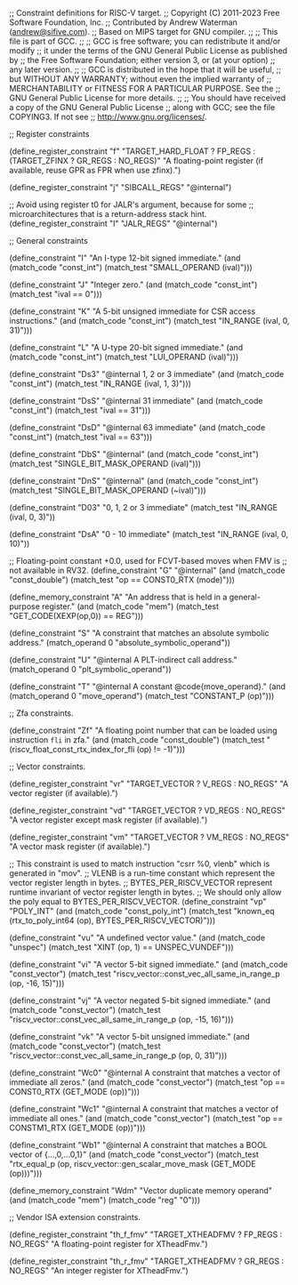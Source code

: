 ;; Constraint definitions for RISC-V target.
;; Copyright (C) 2011-2023 Free Software Foundation, Inc.
;; Contributed by Andrew Waterman (andrew@sifive.com).
;; Based on MIPS target for GNU compiler.
;;
;; This file is part of GCC.
;;
;; GCC is free software; you can redistribute it and/or modify
;; it under the terms of the GNU General Public License as published by
;; the Free Software Foundation; either version 3, or (at your option)
;; any later version.
;;
;; GCC is distributed in the hope that it will be useful,
;; but WITHOUT ANY WARRANTY; without even the implied warranty of
;; MERCHANTABILITY or FITNESS FOR A PARTICULAR PURPOSE.  See the
;; GNU General Public License for more details.
;;
;; You should have received a copy of the GNU General Public License
;; along with GCC; see the file COPYING3.  If not see
;; <http://www.gnu.org/licenses/>.

;; Register constraints

(define_register_constraint "f" "TARGET_HARD_FLOAT ? FP_REGS :
  (TARGET_ZFINX ? GR_REGS : NO_REGS)"
  "A floating-point register (if available, reuse GPR as FPR when use zfinx).")

(define_register_constraint "j" "SIBCALL_REGS"
  "@internal")

;; Avoid using register t0 for JALR's argument, because for some
;; microarchitectures that is a return-address stack hint.
(define_register_constraint "l" "JALR_REGS"
  "@internal")

;; General constraints

(define_constraint "I"
  "An I-type 12-bit signed immediate."
  (and (match_code "const_int")
       (match_test "SMALL_OPERAND (ival)")))

(define_constraint "J"
  "Integer zero."
  (and (match_code "const_int")
       (match_test "ival == 0")))

(define_constraint "K"
  "A 5-bit unsigned immediate for CSR access instructions."
  (and (match_code "const_int")
       (match_test "IN_RANGE (ival, 0, 31)")))

(define_constraint "L"
  "A U-type 20-bit signed immediate."
  (and (match_code "const_int")
       (match_test "LUI_OPERAND (ival)")))

(define_constraint "Ds3"
  "@internal
   1, 2 or 3 immediate"
  (and (match_code "const_int")
       (match_test "IN_RANGE (ival, 1, 3)")))

(define_constraint "DsS"
  "@internal
   31 immediate"
  (and (match_code "const_int")
       (match_test "ival == 31")))

(define_constraint "DsD"
  "@internal
   63 immediate"
  (and (match_code "const_int")
       (match_test "ival == 63")))

(define_constraint "DbS"
  "@internal"
  (and (match_code "const_int")
       (match_test "SINGLE_BIT_MASK_OPERAND (ival)")))

(define_constraint "DnS"
  "@internal"
  (and (match_code "const_int")
       (match_test "SINGLE_BIT_MASK_OPERAND (~ival)")))

(define_constraint "D03"
  "0, 1, 2 or 3 immediate"
  (match_test "IN_RANGE (ival, 0, 3)"))

(define_constraint "DsA"
  "0 - 10 immediate"
  (match_test "IN_RANGE (ival, 0, 10)"))

;; Floating-point constant +0.0, used for FCVT-based moves when FMV is
;; not available in RV32.
(define_constraint "G"
  "@internal"
  (and (match_code "const_double")
       (match_test "op == CONST0_RTX (mode)")))

(define_memory_constraint "A"
  "An address that is held in a general-purpose register."
  (and (match_code "mem")
       (match_test "GET_CODE(XEXP(op,0)) == REG")))

(define_constraint "S"
  "A constraint that matches an absolute symbolic address."
  (match_operand 0 "absolute_symbolic_operand"))

(define_constraint "U"
  "@internal
   A PLT-indirect call address."
  (match_operand 0 "plt_symbolic_operand"))

(define_constraint "T"
  "@internal
   A constant @code{move_operand}."
  (and (match_operand 0 "move_operand")
       (match_test "CONSTANT_P (op)")))

;; Zfa constraints.

(define_constraint "Zf"
  "A floating point number that can be loaded using instruction `fli` in zfa."
  (and (match_code "const_double")
       (match_test "(riscv_float_const_rtx_index_for_fli (op) != -1)")))

;; Vector constraints.

(define_register_constraint "vr" "TARGET_VECTOR ? V_REGS : NO_REGS"
  "A vector register (if available).")

(define_register_constraint "vd" "TARGET_VECTOR ? VD_REGS : NO_REGS"
  "A vector register except mask register (if available).")

(define_register_constraint "vm" "TARGET_VECTOR ? VM_REGS : NO_REGS"
  "A vector mask register (if available).")

;; This constraint is used to match instruction "csrr %0, vlenb" which is generated in "mov<mode>".
;; VLENB is a run-time constant which represent the vector register length in bytes.
;; BYTES_PER_RISCV_VECTOR represent runtime invariant of vector register length in bytes.
;; We should only allow the poly equal to BYTES_PER_RISCV_VECTOR.
(define_constraint "vp"
  "POLY_INT"
  (and (match_code "const_poly_int")
       (match_test "known_eq (rtx_to_poly_int64 (op), BYTES_PER_RISCV_VECTOR)")))

(define_constraint "vu"
  "A undefined vector value."
  (and (match_code "unspec")
       (match_test "XINT (op, 1) == UNSPEC_VUNDEF")))

(define_constraint "vi"
  "A vector 5-bit signed immediate."
  (and (match_code "const_vector")
       (match_test "riscv_vector::const_vec_all_same_in_range_p (op, -16, 15)")))

(define_constraint "vj"
  "A vector negated 5-bit signed immediate."
  (and (match_code "const_vector")
       (match_test "riscv_vector::const_vec_all_same_in_range_p (op, -15, 16)")))

(define_constraint "vk"
  "A vector 5-bit unsigned immediate."
  (and (match_code "const_vector")
       (match_test "riscv_vector::const_vec_all_same_in_range_p (op, 0, 31)")))

(define_constraint "Wc0"
  "@internal
 A constraint that matches a vector of immediate all zeros."
 (and (match_code "const_vector")
      (match_test "op == CONST0_RTX (GET_MODE (op))")))

(define_constraint "Wc1"
  "@internal
 A constraint that matches a vector of immediate all ones."
 (and (match_code "const_vector")
      (match_test "op == CONSTM1_RTX (GET_MODE (op))")))

(define_constraint "Wb1"
  "@internal
 A constraint that matches a BOOL vector of {...,0,...0,1}"
 (and (match_code "const_vector")
      (match_test "rtx_equal_p (op, riscv_vector::gen_scalar_move_mask (GET_MODE (op)))")))

(define_memory_constraint "Wdm"
  "Vector duplicate memory operand"
  (and (match_code "mem")
       (match_code "reg" "0")))

;; Vendor ISA extension constraints.

(define_register_constraint "th_f_fmv" "TARGET_XTHEADFMV ? FP_REGS : NO_REGS"
  "A floating-point register for XTheadFmv.")

(define_register_constraint "th_r_fmv" "TARGET_XTHEADFMV ? GR_REGS : NO_REGS"
  "An integer register for XTheadFmv.")
